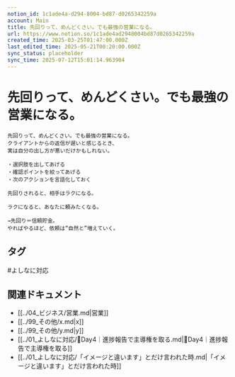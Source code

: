 ```yaml
---
notion_id: 1c1ade4a-d294-8004-bd87-d0265342259a
account: Main
title: 先回りって、めんどくさい。でも最強の営業になる。
url: https://www.notion.so/1c1ade4ad2948004bd87d0265342259a
created_time: 2025-03-25T01:47:00.000Z
last_edited_time: 2025-05-21T00:20:00.000Z
sync_status: placeholder
sync_time: 2025-07-12T15:01:14.963904
---
```

# 先回りって、めんどくさい。でも最強の営業になる。

```plain text
先回りって、めんどくさい。でも最強の営業になる。
クライアントからの返信が遅いと感じるとき、
実は自分の出し方が悪いだけかもしれない。

・選択肢を出してあげる
・確認ポイントを絞ってあげる
・次のアクションを言語化しておく

先回りされると、相手はラクになる。

ラクになると、あなたに頼みたくなる。

→先回り＝信頼貯金。
やればやるほど、依頼は“自然と”増えていく。
```

## タグ

#よしなに対応 

## 関連ドキュメント

- [[../04_ビジネス/営業.md|営業]]
- [[../99_その他/x.md|x]]
- [[../99_その他/y.md|y]]
- [[../01_よしなに対応/🔹Day4｜進捗報告で主導権を取る.md|🔹Day4｜進捗報告で主導権を取る]]
- [[../01_よしなに対応/「イメージと違います」とだけ言われた時.md|「イメージと違います」とだけ言われた時]]
